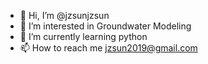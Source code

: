 - 👋 Hi, I’m @jzsunjzsun
- 👀 I’m interested in Groundwater Modeling
- 🌱 I’m currently learning python
- 📫 How to reach me jzsun2019@gmail.com

<!---
jzsunjzsun/jzsunjzsun is a ✨ special ✨ repository because its `README.md` (this file) appears on your GitHub profile.
You can click the Preview link to take a look at your changes.
--->
